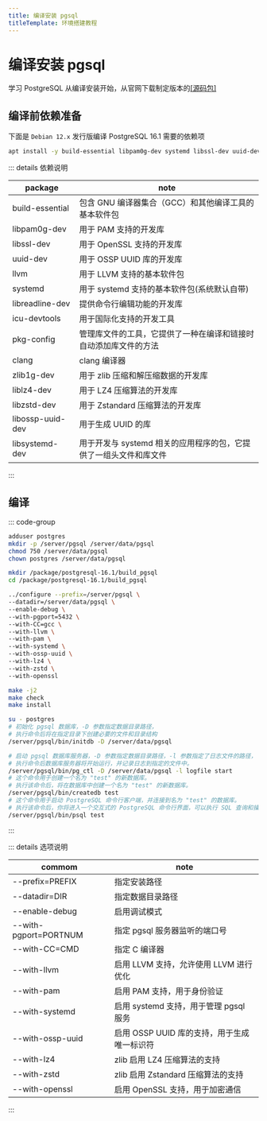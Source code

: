 ```yaml
---
title: 编译安装 pgsql
titleTemplate: 环境搭建教程
---
```


# 编译安装 pgsql

学习 PostgreSQL 从编译安装开始，从官网下载制定版本的[[源码包]](https://www.postgresql.org/ftp/source/)

## 编译前依赖准备

下面是 `Debian 12.x` 发行版编译 PostgreSQL 16.1 需要的依赖项

```bash
apt install -y build-essential libpam0g-dev systemd libssl-dev uuid-dev zlib1g-dev liblz4-dev libzstd-dev llvm libreadline-dev icu-devtools pkg-config clang libossp-uuid-dev libsystemd-dev
```

::: details 依赖说明

| package          | note                                                              |
| ---------------- | ----------------------------------------------------------------- |
| build-essential  | 包含 GNU 编译器集合（GCC）和其他编译工具的基本软件包              |
| libpam0g-dev     | 用于 PAM 支持的开发库                                             |
| libssl-dev       | 用于 OpenSSL 支持的开发库                                         |
| uuid-dev         | 用于 OSSP UUID 库的开发库                                         |
| llvm             | 用于 LLVM 支持的基本软件包                                        |
| systemd          | 用于 systemd 支持的基本软件包(系统默认自带)                       |
| libreadline-dev  | 提供命令行编辑功能的开发库                                        |
| icu-devtools     | 用于国际化支持的开发工具                                          |
| pkg-config       | 管理库文件的工具，它提供了一种在编译和链接时自动添加库文件的方法  |
| clang            | clang 编译器                                                      |
| zlib1g-dev       | 用于 zlib 压缩和解压缩数据的开发库                                |
| liblz4-dev       | 用于 LZ4 压缩算法的开发库                                         |
| libzstd-dev      | 用于 Zstandard 压缩算法的开发库                                   |
| libossp-uuid-dev | 用于生成 UUID 的库                                                |
| libsystemd-dev   | 用于开发与 systemd 相关的应用程序的包，它提供了一组头文件和库文件 |

:::

## 编译

::: code-group

```bash [用户及权限]
adduser postgres
mkdir -p /server/pgsql /server/data/pgsql
chmod 750 /server/data/pgsql
chown postgres /server/data/pgsql
```

```bash [进入构建目录]
mkdir /package/postgresql-16.1/build_pgsql
cd /package/postgresql-16.1/build_pgsql
```

```bash [编译指令]
../configure --prefix=/server/pgsql \
--datadir=/server/data/pgsql \
--enable-debug \
--with-pgport=5432 \
--with-CC=gcc \
--with-llvm \
--with-pam \
--with-systemd \
--with-ossp-uuid \
--with-lz4 \
--with-zstd \
--with-openssl
```

```bash [安装指令]
make -j2
make check
make install
```

```bash [数据初始化]
su - postgres
# 初始化 pgsql 数据库，-D 参数指定数据目录路径，
# 执行命令后将在指定目录下创建必要的文件和目录结构
/server/pgsql/bin/initdb -D /server/data/pgsql
```

```bash [测试]
# 启动 pgsql 数据库服务器，-D 参数指定数据目录路径，-l 参数指定了日志文件的路径，
# 执行命令后数据库服务器将开始运行，并记录日志到指定的文件中。
/server/pgsql/bin/pg_ctl -D /server/data/pgsql -l logfile start
# 这个命令用于创建一个名为 "test" 的新数据库。
# 执行该命令后，将在数据库中创建一个名为 "test" 的新数据库。
/server/pgsql/bin/createdb test
# 这个命令用于启动 PostgreSQL 命令行客户端，并连接到名为 "test" 的数据库。
# 执行该命令后，你将进入一个交互式的 PostgreSQL 命令行界面，可以执行 SQL 查询和操作。
/server/pgsql/bin/psql test
```

:::

::: details 选项说明

| commom                | note                                        |
| --------------------- | ------------------------------------------- |
| --prefix=PREFIX       | 指定安装路径                                |
| --datadir=DIR         | 指定数据目录路径                            |
| --enable-debug        | 启用调试模式                                |
| --with-pgport=PORTNUM | 指定 pgsql 服务器监听的端口号               |
| --with-CC=CMD         | 指定 C 编译器                               |
| --with-llvm           | 启用 LLVM 支持，允许使用 LLVM 进行优化      |
| --with-pam            | 启用 PAM 支持，用于身份验证                 |
| --with-systemd        | 启用 systemd 支持，用于管理 pgsql 服务      |
| --with-ossp-uuid      | 启用 OSSP UUID 库的支持，用于生成唯一标识符 |
| --with-lz4            | zlib 启用 LZ4 压缩算法的支持                |
| --with-zstd           | zlib 启用 Zstandard 压缩算法的支持          |
| --with-openssl        | 启用 OpenSSL 支持，用于加密通信             |

:::
